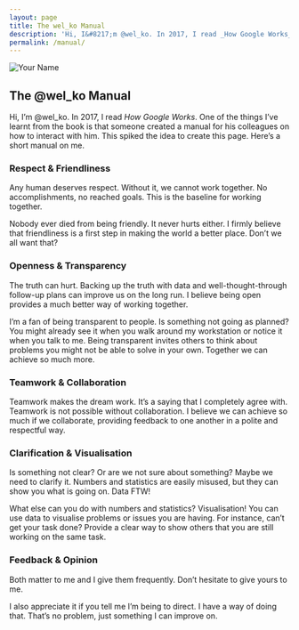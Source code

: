 ```yaml
---
layout: page
title: The wel_ko Manual
description: 'Hi, I&#8217;m @wel_ko. In 2017, I read _How Google Works_. One of the things I&#8217;ve learnt from the book is that someone created a manual for his colleagues on how to interact with him. This spiked the idea to create this page. Here&#8217;s a short manual on me.'
permalink: /manual/
---
```


<img itemprop="image" class="img-rounded" src="http://res.cloudinary.com/dm7h7e8xj/image/upload/c_fill,h_200,w_200/v1504971955/neo_ruqszk.jpg" alt="Your Name">

## The @wel_ko Manual

Hi, I&#8217;m @wel_ko. In 2017, I read _How Google Works_. One of the things I&#8217;ve learnt from the book is that someone created a manual for his colleagues on how to interact with him. This spiked the idea to create this page. Here&#8217;s a short manual on me.

### Respect & Friendliness


  Any human deserves respect. Without it, we cannot work together. No accomplishments, no reached goals. This is the baseline for working together.

  Nobody ever died from being friendly. It never hurts either. I firmly believe that friendliness is a first step in making the world a better place. Don’t we all want that?


### Openness & Transparency


  The truth can hurt. Backing up the truth with data and well-thought-through follow-up plans can improve us on the long run. I believe being open provides a much better way of working together.

  I’m a fan of being transparent to people. Is something not going as planned? You might already see it when you walk around my workstation or notice it when you talk to me. Being transparent invites others to think about problems you might not be able to solve in your own. Together we can achieve so much more.


### Teamwork & Collaboration


  Teamwork makes the dream work. It’s a saying that I completely agree with. Teamwork is not possible without collaboration. I believe we can achieve so much if we collaborate, providing feedback to one another in a polite and respectful way.


### Clarification & Visualisation


  Is something not clear? Or are we not sure about something? Maybe we need to clarify it. Numbers and statistics are easily misused, but they can show you what is going on. Data FTW!


  What else can you do with numbers and statistics? Visualisation! You can use data to visualise problems or issues you are having. For instance, can’t get your task done? Provide a clear way to show others that you are still working on the same task.


### Feedback & Opinion

  Both matter to me and I give them frequently. Don’t hesitate to give yours to me.

  I also appreciate it if you tell me I’m being to direct. I have a way of doing that. That’s no problem, just something I can improve on.